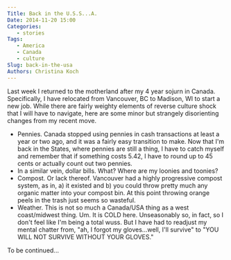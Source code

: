 ```yaml
---
Title: Back in the U.S.S...A.  
Date: 2014-11-20 15:00
Categories: 
   - stories
Tags: 
   - America
   - Canada
   - culture
Slug: back-in-the-usa
Authors: Christina Koch
---
```


Last week I returned to the motherland after my 4 year sojurn in Canada.  Specifically, I have 
relocated from Vancouver, BC to Madison, WI to start a new job.  While there are fairly weighty elements of 
reverse culture shock that I will have to navigate, here are some minor but strangely 
disorienting changes from my recent move.  

- Pennies.  Canada stopped using pennies in cash transactions at least a year or two ago, 
and it was a fairly easy transition to make.  Now that I'm back in the States, where pennies 
are still a thing, I have to catch myself and remember that if something costs 5.42, I have 
to round up to 45 cents or actually count out two pennies.  
- In a similar vein, dollar bills.  What?  Where are my loonies and toonies?  
- Compost.  Or lack thereof.  Vancouver had a highly progressive compost system, as in, a) it 
existed and b) you could throw pretty much any organic matter into your compost bin.  At this point
throwing orange peels in the trash just seems so wasteful.  
- Weather.  This is not so much a Canada/USA thing as a west coast/midwest thing.  Um.  It is COLD here.  Unseasonably so, in fact, so I don't feel like I'm being a total wuss.  But I have had to readjust my mental chatter from, "ah, I forgot my gloves...well, I'll survive" to "YOU WILL NOT SURVIVE WITHOUT YOUR GLOVES."  

To be continued...